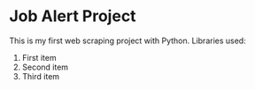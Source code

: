 # Job Alert Project

This is my first web scraping project with Python.
Libraries used:
1. First item
2. Second item
3. Third item
